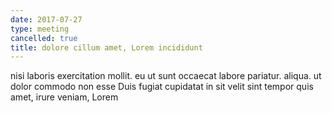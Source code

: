 ```yaml
---
date: 2017-07-27
type: meeting
cancelled: true
title: dolore cillum amet, Lorem incididunt
---
```

nisi laboris exercitation mollit. eu ut sunt occaecat labore pariatur. aliqua. ut dolor commodo non esse Duis fugiat cupidatat in sit velit sint tempor quis amet, irure veniam, Lorem